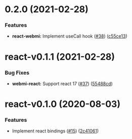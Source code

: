 <a name="0.2.0"></a>
# 0.2.0 (2021-02-28)


### Features

* **react-webmi:** Implement useCall hook ([#38](https://github.com/atvise/create-atvise-app/issues/38)) ([c55ce13](https://github.com/atvise/create-atvise-app/commits/c55ce13))




<a name="react-v0.1.1"></a>
# react-v0.1.1 (2021-02-28)


### Bug Fixes

* **webmi-react:** Support react 17 ([#37](https://github.com/atvise/create-atvise-app/issues/37)) ([55488cd](https://github.com/atvise/create-atvise-app/commits/55488cd))




<a name="react-v0.1.0"></a>
# react-v0.1.0 (2020-08-03)


### Features

* Implement react bindings ([#15](https://github.com/atvise/create-atvise-app/issues/15)) ([2c41061](https://github.com/atvise/create-atvise-app/commits/2c41061))




